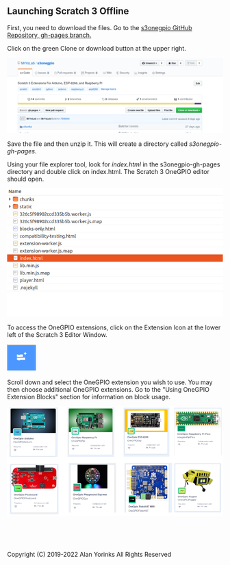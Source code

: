 ## Launching Scratch 3 Offline
First, you need to download the files. Go to the [s3onegpio GitHub 
Repository, gh-pages branch.](https://github.com/MrYsLab/s3onegpio/tree/gh-pages)

Click on the green Clone or download button at the upper right. 

![](./images/gh-pages.png)

Save the
file and then unzip it. This will create a directory called
*s3onegpio-gh-pages*. 

Using your file explorer tool, look for *index.html* in the
s3onegpio-gh-pages directory and double click on index.html. The Scratch
3 OneGPIO editor should open.

![](./images/dir.png)

 
 To
 access the OneGPIO extensions, click on the Extension Icon at the lower
 left of the Scratch 3 Editor Window. 

![](./images/ext.png)


Scroll down and select the OneGPIO extension you wish to use. You may then choose additional OneGPIO extensions.
Go to the "Using OneGPIO Extension Blocks" section for information on block usage.

![](./images/extensions.png)



<br>
<br>
<br>


Copyright (C) 2019-2022 Alan Yorinks All Rights Reserved
